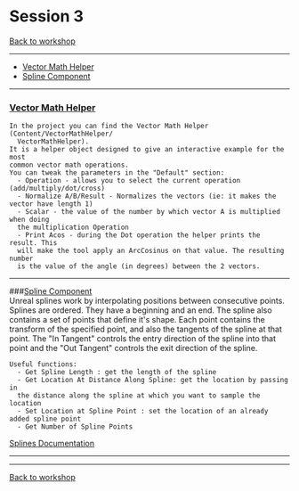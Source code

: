 # Session 3
[Back to workshop](https://github.com/Bleeck/UE_Workshop)

---

* [Vector Math Helper](https://github.com/Bleeck/UE_Workshop/blob/master/Session_3.md#vector_math_helper)
* [Spline Component](https://github.com/Bleeck/UE_Workshop/blob/master/Session_3.md#spline_component)
---

### [Vector Math Helper](https://github.com/Bleeck/UE_Workshop/blob/main/Session_3.md)
    In the project you can find the Vector Math Helper (Content/VectorMathHelper/
      VectorMathHelper).
    It is a helper object designed to give an interactive example for the most
    common vector math operations.
    You can tweak the parameters in the "Default" section:
      - Operation - allows you to select the current operation (add/multiply/dot/cross)
      - Normalize A/B/Result - Normalizes the vectors (ie: it makes the vector have length 1)
      - Scalar - the value of the number by which vector A is multiplied when doing
      the multiplication Operation
      - Print Acos - during the Dot operation the helper prints the result. This
      will make the tool apply an ArcCosinus on that value. The resulting number
      is the value of the angle (in degrees) between the 2 vectors.

---
###[Spline Component](https://github.com/Bleeck/UE_Workshop/blob/main/Session_3.md)    
    Unreal splines work by interpolating positions between consecutive points.
    Splines are ordered. They have a beginning and an end. The spline also contains
    a set of points that define it's shape.
    Each point contains the transform of the specified point, and also the tangents
    of the spline at that point.
    The "In Tangent" controls the entry direction of the spline into that point and
    the "Out Tangent" controls the exit direction of the spline.

    Useful functions:
      - Get Spline Length : get the length of the spline
      - Get Location At Distance Along Spline: get the location by passing in
      the distance along the spline at which you want to sample the location
      - Set Location at Spline Point : set the location of an already added spline point
      - Get Number of Spline Points

[Splines Documentation](https://docs.unrealengine.com/en-US/BuildingWorlds/BlueprintSplines/index.html)

---




---
[Back to workshop](https://github.com/Bleeck/UE_Workshop)
